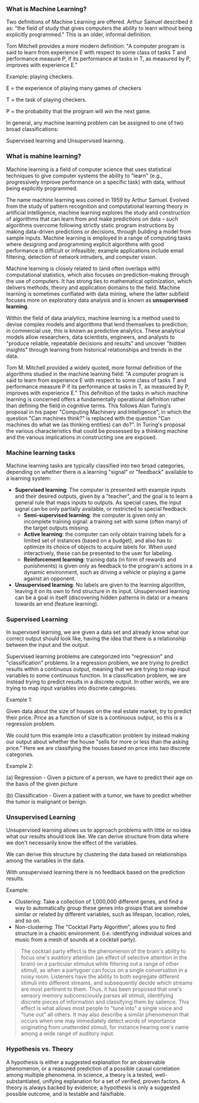 ### What is Machine Learning?

Two definitions of Machine Learning are offered. Arthur Samuel described it as: "the field of study that gives computers the ability to learn without being explicitly programmed." This is an older, informal definition.

Tom Mitchell provides a more modern definition: "A computer program is said to learn from experience E with respect to some class of tasks T and performance measure P, if its performance at tasks in T, as measured by P, improves with experience E."

Example: playing checkers.

E = the experience of playing many games of checkers

T = the task of playing checkers.

P = the probability that the program will win the next game.

In general, any machine learning problem can be assigned to one of two broad classifications:

Supervised learning and Unsupervised learning.


### What is mahine learning?

Machine learning is a field of computer science that uses statistical techniques to give computer systems the ability to "learn" (e.g., progressively improve performance on a specific task) with data, without being explicitly programmed.

The name machine learning was coined in 1959 by Arthur Samuel. Evolved from the study of pattern recognition and computational learning theory in artificial intelligence, machine learning explores the study and construction of algorithms that can learn from and make predictions on data – such algorithms overcome following strictly static program instructions by making data-driven predictions or decisions, through building a model from sample inputs. Machine learning is employed in a range of computing tasks where designing and programming explicit algorithms with good performance is difficult or infeasible; example applications include email filtering, detection of network intruders, and computer vision.

Machine learning is closely related to (and often overlaps with) computational statistics, which also focuses on prediction-making through the use of computers. It has strong ties to mathematical optimization, which delivers methods, theory and application domains to the field. Machine learning is sometimes conflated with data mining, where the latter subfield focuses more on exploratory data analysis and is known as __unsupervised learning__.

Within the field of data analytics, machine learning is a method used to devise complex models and algorithms that lend themselves to prediction; in commercial use, this is known as predictive analytics. These analytical models allow researchers, data scientists, engineers, and analysts to "produce reliable, repeatable decisions and results" and uncover "hidden insights" through learning from historical relationships and trends in the data.

Tom M. Mitchell provided a widely quoted, more formal definition of the algorithms studied in the machine learning field: "A computer program is said to learn from experience E with respect to some class of tasks T and performance measure P if its performance at tasks in T, as measured by P, improves with experience E." This definition of the tasks in which machine learning is concerned offers a fundamentally operational definition rather than defining the field in cognitive terms. This follows Alan Turing's proposal in his paper "Computing Machinery and Intelligence", in which the question "Can machines think?" is replaced with the question "Can machines do what we (as thinking entities) can do?". In Turing's proposal the various characteristics that could be possessed by a thinking machine and the various implications in constructing one are exposed.

### Machine learning tasks

Machine learning tasks are typically classified into two broad categories, depending on whether there is a learning "signal" or "feedback" available to a learning system:

* __Supervised learning__: The computer is presented with example inputs and their desired outputs, given by a "teacher", and the goal is to learn a general rule that maps inputs to outputs. As special cases, the input signal can be only partially available, or restricted to special feedback:
  * __Semi-supervised learning__: the computer is given only an incomplete training signal: a training set with some (often many) of the target outputs missing.
  * __Active learning__: the computer can only obtain training labels for a limited set of instances (based on a budget), and also has to optimize its choice of objects to acquire labels for. When used interactively, these can be presented to the user for labeling.
  * __Reinforcement learning__: training data (in form of rewards and punishments) is given only as feedback to the program's actions in a dynamic environment, such as driving a vehicle or playing a game against an opponent.
* __Unsupervised learning__: No labels are given to the learning algorithm, leaving it on its own to find structure in its input. Unsupervised learning can be a goal in itself (discovering hidden patterns in data) or a means towards an end (feature learning).

### Supervised Learning

In supervised learning, we are given a data set and already know what our correct output should look like, having the idea that there is a relationship between the input and the output.

Supervised learning problems are categorized into "regression" and "classification" problems. In a regression problem, we are trying to predict results within a continuous output, meaning that we are trying to map input variables to some continuous function. In a classification problem, we are instead trying to predict results in a discrete output. In other words, we are trying to map input variables into discrete categories.

Example 1:

Given data about the size of houses on the real estate market, try to predict their price. Price as a function of size is a continuous output, so this is a regression problem.

We could turn this example into a classification problem by instead making our output about whether the house "sells for more or less than the asking price." Here we are classifying the houses based on price into two discrete categories.

Example 2:

(a) Regression - Given a picture of a person, we have to predict their age on the basis of the given picture

(b) Classification - Given a patient with a tumor, we have to predict whether the tumor is malignant or benign.

### Unsupervised Learning

Unsupervised learning allows us to approach problems with little or no idea what our results should look like. We can derive structure from data where we don't necessarily know the effect of the variables.

We can derive this structure by clustering the data based on relationships among the variables in the data.

With unsupervised learning there is no feedback based on the prediction results.

Example:

* Clustering: Take a collection of 1,000,000 different genes, and find a way to automatically group these genes into groups that are somehow similar or related by different variables, such as lifespan, location, roles, and so on.
* Non-clustering: The "Cocktail Party Algorithm", allows you to find structure in a chaotic environment. (i.e. identifying individual voices and music from a mesh of sounds at a cocktail party).

> The cocktail party effect is the phenomenon of the brain's ability to focus one's auditory attention (an effect of selective attention in the brain) on a particular stimulus while filtering out a range of other stimuli, as when a partygoer can focus on a single conversation in a noisy room. Listeners have the ability to both segregate different stimuli into different streams, and subsequently decide which streams are most pertinent to them. Thus, it has been proposed that one's sensory memory subconsciously parses all stimuli, identifying discrete pieces of information and classifying them by salience. This effect is what allows most people to "tune into" a single voice and "tune out" all others. It may also describe a similar phenomenon that occurs when one may immediately detect words of importance originating from unattended stimuli, for instance hearing one's name among a wide range of auditory input.

### Hypothesis vs. Theory

A hypothesis is either a suggested explanation for an observable phenomenon, or a reasoned prediction of a possible causal correlation among multiple phenomena.	In science, a theory is a tested, well-substantiated, unifying explanation for a set of verified, proven factors. A theory is always backed by evidence; a hypothesis is only a suggested possible outcome, and is testable and falsifiable.
